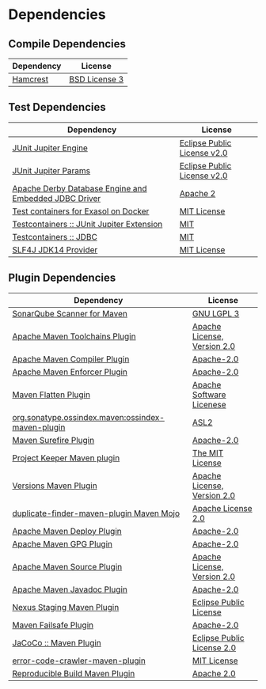 <!-- @formatter:off -->
# Dependencies

## Compile Dependencies

| Dependency    | License            |
| ------------- | ------------------ |
| [Hamcrest][0] | [BSD License 3][1] |

## Test Dependencies

| Dependency                                                 | License                          |
| ---------------------------------------------------------- | -------------------------------- |
| [JUnit Jupiter Engine][2]                                  | [Eclipse Public License v2.0][3] |
| [JUnit Jupiter Params][2]                                  | [Eclipse Public License v2.0][3] |
| [Apache Derby Database Engine and Embedded JDBC Driver][4] | [Apache 2][5]                    |
| [Test containers for Exasol on Docker][6]                  | [MIT License][7]                 |
| [Testcontainers :: JUnit Jupiter Extension][8]             | [MIT][9]                         |
| [Testcontainers :: JDBC][8]                                | [MIT][9]                         |
| [SLF4J JDK14 Provider][10]                                 | [MIT License][11]                |

## Plugin Dependencies

| Dependency                                              | License                           |
| ------------------------------------------------------- | --------------------------------- |
| [SonarQube Scanner for Maven][12]                       | [GNU LGPL 3][13]                  |
| [Apache Maven Toolchains Plugin][14]                    | [Apache License, Version 2.0][15] |
| [Apache Maven Compiler Plugin][16]                      | [Apache-2.0][15]                  |
| [Apache Maven Enforcer Plugin][17]                      | [Apache-2.0][15]                  |
| [Maven Flatten Plugin][18]                              | [Apache Software Licenese][15]    |
| [org.sonatype.ossindex.maven:ossindex-maven-plugin][19] | [ASL2][5]                         |
| [Maven Surefire Plugin][20]                             | [Apache-2.0][15]                  |
| [Project Keeper Maven plugin][21]                       | [The MIT License][22]             |
| [Versions Maven Plugin][23]                             | [Apache License, Version 2.0][15] |
| [duplicate-finder-maven-plugin Maven Mojo][24]          | [Apache License 2.0][25]          |
| [Apache Maven Deploy Plugin][26]                        | [Apache-2.0][15]                  |
| [Apache Maven GPG Plugin][27]                           | [Apache-2.0][15]                  |
| [Apache Maven Source Plugin][28]                        | [Apache License, Version 2.0][15] |
| [Apache Maven Javadoc Plugin][29]                       | [Apache-2.0][15]                  |
| [Nexus Staging Maven Plugin][30]                        | [Eclipse Public License][31]      |
| [Maven Failsafe Plugin][32]                             | [Apache-2.0][15]                  |
| [JaCoCo :: Maven Plugin][33]                            | [Eclipse Public License 2.0][34]  |
| [error-code-crawler-maven-plugin][35]                   | [MIT License][36]                 |
| [Reproducible Build Maven Plugin][37]                   | [Apache 2.0][5]                   |

[0]: http://hamcrest.org/JavaHamcrest/
[1]: http://opensource.org/licenses/BSD-3-Clause
[2]: https://junit.org/junit5/
[3]: https://www.eclipse.org/legal/epl-v20.html
[4]: http://db.apache.org/derby/
[5]: http://www.apache.org/licenses/LICENSE-2.0.txt
[6]: https://github.com/exasol/exasol-testcontainers/
[7]: https://github.com/exasol/exasol-testcontainers/blob/main/LICENSE
[8]: https://java.testcontainers.org
[9]: http://opensource.org/licenses/MIT
[10]: http://www.slf4j.org
[11]: http://www.opensource.org/licenses/mit-license.php
[12]: http://sonarsource.github.io/sonar-scanner-maven/
[13]: http://www.gnu.org/licenses/lgpl.txt
[14]: https://maven.apache.org/plugins/maven-toolchains-plugin/
[15]: https://www.apache.org/licenses/LICENSE-2.0.txt
[16]: https://maven.apache.org/plugins/maven-compiler-plugin/
[17]: https://maven.apache.org/enforcer/maven-enforcer-plugin/
[18]: https://www.mojohaus.org/flatten-maven-plugin/
[19]: https://sonatype.github.io/ossindex-maven/maven-plugin/
[20]: https://maven.apache.org/surefire/maven-surefire-plugin/
[21]: https://github.com/exasol/project-keeper/
[22]: https://github.com/exasol/project-keeper/blob/main/LICENSE
[23]: https://www.mojohaus.org/versions/versions-maven-plugin/
[24]: https://basepom.github.io/duplicate-finder-maven-plugin
[25]: http://www.apache.org/licenses/LICENSE-2.0.html
[26]: https://maven.apache.org/plugins/maven-deploy-plugin/
[27]: https://maven.apache.org/plugins/maven-gpg-plugin/
[28]: https://maven.apache.org/plugins/maven-source-plugin/
[29]: https://maven.apache.org/plugins/maven-javadoc-plugin/
[30]: http://www.sonatype.com/public-parent/nexus-maven-plugins/nexus-staging/nexus-staging-maven-plugin/
[31]: http://www.eclipse.org/legal/epl-v10.html
[32]: https://maven.apache.org/surefire/maven-failsafe-plugin/
[33]: https://www.jacoco.org/jacoco/trunk/doc/maven.html
[34]: https://www.eclipse.org/legal/epl-2.0/
[35]: https://github.com/exasol/error-code-crawler-maven-plugin/
[36]: https://github.com/exasol/error-code-crawler-maven-plugin/blob/main/LICENSE
[37]: http://zlika.github.io/reproducible-build-maven-plugin
